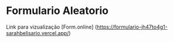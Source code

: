 # Formulario Aleatorio
Link para vizualização
[Form.online] (https://formulario-jh47to4g1-sarahbelisario.vercel.app/)
